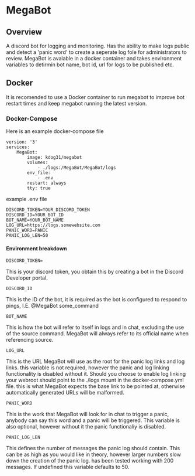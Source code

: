 # MegaBot
## Overview
A discord bot for logging and monitoring. Has the ability to make logs public and detect a 'panic word' to create a seperate log fole for administrators to review. MegaBot is avalable in a docker container and takes environment variables to detirmin bot name, bot id, url for logs to be published etc.

## Docker
It is recomended to use a Docker container to run megabot to improve bot restart times and keep megabot running the latest version.
### Docker-Compose
Here is an example docker-compose file
```
version: '3'
services:
    MegaBot:
        image: kdog31/megabot
        volumes:
            - ./logs:/MegaBot/MegaBot/logs
        env_file:
            - .env
        restart: always
        tty: true
```
example .env file
```
DISCORD_TOKEN=YOUR_DISCORD_TOKEN
DISCORD_ID=YOUR_BOT_ID
BOT_NAME=YOUR_BOT_NAME
LOG_URL=https://logs.somewebsite.com
PANIC_WORD=PANIC
PANIC_LOG_LEN=50
```
#### Environment breakdown
```
DISCORD_TOKEN=
```
This is your discord token, you obtain this by creating a bot in the Discord Developer portal.
```
DISCORD_ID
```
This is the ID of the bot, it is required as the bot is configured to respond to pings, I.E. @MegaBot some_command
```
BOT_NAME
```
This is how the bot will refer to itself in logs and in chat, excluding the use of the source command. MegaBot will always refer to its official name when referencing source.
```
LOG_URL
```
This is the URL MegaBot will use as the root for the panic log links and log links. this variable is not required, however the panic and log linking functionality is disabled without it.
Should you choose to enable log linking your webroot should point to the ./logs mount in the docker-compose.yml file. this is what MegaBot expects the base link to be pointed at, otherwise automatically generated URLs will be malformed.
```
PANIC_WORD
```
This is the work that MegaBot will look for in chat to trigger a panic, anybody can say this word and a panic will be triggered. This variable is also optional, however without it the panic functionaliy is disabled.
```
PANIC_LOG_LEN
```
This defines the number of messages the panic log should contain. This can be as high as you would like in theory, however larger numbers slow down the creation of the panic log. has been tested working with 200 messages. If undefined this variable defaults to 50.